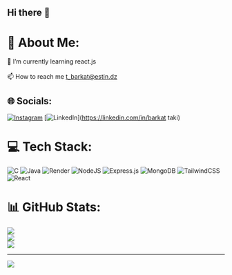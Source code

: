 ## Hi there 👋


# 💫 About Me:
🌱 I’m currently learning react.js<br><br>📫 How to reach me t_barkat@estin.dz


## 🌐 Socials:
[![Instagram](https://img.shields.io/badge/Instagram-%23E4405F.svg?logo=Instagram&logoColor=white)](https://instagram.com/ta9i._) [![LinkedIn](https://img.shields.io/badge/LinkedIn-%230077B5.svg?logo=linkedin&logoColor=white)](https://linkedin.com/in/barkat taki) 

# 💻 Tech Stack:
![C](https://img.shields.io/badge/c-%2300599C.svg?style=flat&logo=c&logoColor=white) ![Java](https://img.shields.io/badge/java-%23ED8B00.svg?style=flat&logo=openjdk&logoColor=white) ![Render](https://img.shields.io/badge/Render-%46E3B7.svg?style=flat&logo=render&logoColor=white) ![NodeJS](https://img.shields.io/badge/node.js-6DA55F?style=flat&logo=node.js&logoColor=white) ![Express.js](https://img.shields.io/badge/express.js-%23404d59.svg?style=flat&logo=express&logoColor=%2361DAFB) ![MongoDB](https://img.shields.io/badge/MongoDB-%234ea94b.svg?style=flat&logo=mongodb&logoColor=white) ![TailwindCSS](https://img.shields.io/badge/tailwindcss-%2338B2AC.svg?style=flat&logo=tailwind-css&logoColor=white) ![React](https://img.shields.io/badge/react-%2320232a.svg?style=flat&logo=react&logoColor=%2361DAFB)
# 📊 GitHub Stats:
![](https://github-readme-stats.vercel.app/api?username=ta9iBarkat&theme=dark&hide_border=false&include_all_commits=false&count_private=false)<br/>
![](https://nirzak-streak-stats.vercel.app/?user=ta9iBarkat&theme=dark&hide_border=false)<br/>
![](https://github-readme-stats.vercel.app/api/top-langs/?username=ta9iBarkat&theme=dark&hide_border=false&include_all_commits=false&count_private=false&layout=compact)

---
[![](https://visitcount.itsvg.in/api?id=ta9iBarkat&icon=0&color=0)](https://visitcount.itsvg.in)
